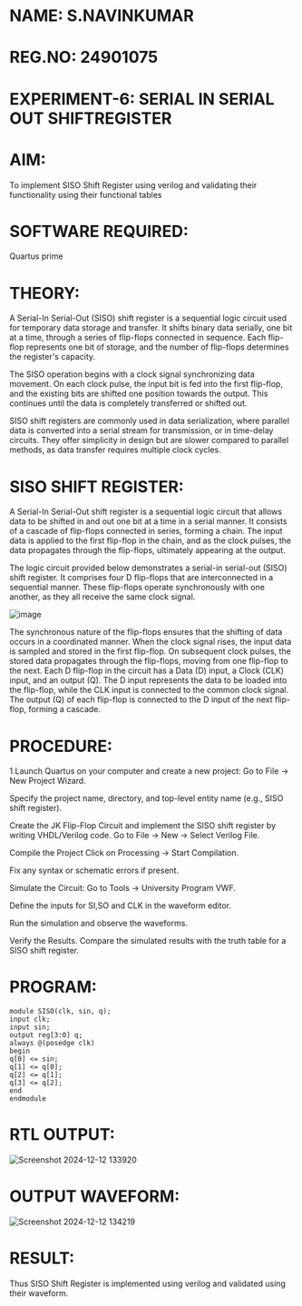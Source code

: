 # NAME: S.NAVINKUMAR
# REG.NO: 24901075
# EXPERIMENT-6: SERIAL IN SERIAL OUT SHIFTREGISTER

# AIM:

To implement  SISO Shift Register using verilog and validating their functionality using their functional tables

# SOFTWARE REQUIRED:

Quartus prime

# THEORY:

A Serial-In Serial-Out (SISO) shift register is a sequential logic circuit used for temporary data storage and transfer. It shifts binary data serially, one bit at a time, through a series of flip-flops connected in sequence. Each flip-flop represents one bit of storage, and the number of flip-flops determines the register's capacity.

The SISO operation begins with a clock signal synchronizing data movement. On each clock pulse, the input bit is fed into the first flip-flop, and the existing bits are shifted one position towards the output. This continues until the data is completely transferred or shifted out.

SISO shift registers are commonly used in data serialization, where parallel data is converted into a serial stream for transmission, or in time-delay circuits. They offer simplicity in design but are slower compared to parallel methods, as data transfer requires multiple clock cycles.

# SISO SHIFT REGISTER:

A Serial-In Serial-Out shift register is a sequential logic circuit that allows data to be shifted in and out one bit at a time in a serial manner. It consists of a cascade of flip-flops connected in series, forming a chain. The input data is applied to the first flip-flop in the chain, and as the clock pulses, the data propagates through the flip-flops, ultimately appearing at the output.

The logic circuit provided below demonstrates a serial-in serial-out (SISO) shift register. It comprises four D flip-flops that are interconnected in a sequential manner. These flip-flops operate synchronously with one another, as they all receive the same clock signal.

![image](https://github.com/naavaneetha/SERIAL-IN-SERIAL-OUT-SHIFTREGISTER/assets/154305477/e81c4072-37f9-46c6-8145-566764b74c3a)

The synchronous nature of the flip-flops ensures that the shifting of data occurs in a coordinated manner. When the clock signal rises, the input data is sampled and stored in the first flip-flop. On subsequent clock pulses, the stored data propagates through the flip-flops, moving from one flip-flop to the next.
Each D flip-flop in the circuit has a Data (D) input, a Clock (CLK) input, and an output (Q). The D input represents the data to be loaded into the flip-flop, while the CLK input is connected to the common clock signal. The output (Q) of each flip-flop is connected to the D input of the next flip-flop, forming a cascade.

# PROCEDURE:

1.Launch Quartus on your computer and create a new project:
Go to File → New Project Wizard.

Specify the project name, directory, and top-level entity name (e.g., SISO shift register).

Create the JK Flip-Flop Circuit and implement the SISO shift register by writing VHDL/Verilog code.
Go to File → New → Select Verilog File.

Compile the Project
Click on Processing → Start Compilation.

Fix any syntax or schematic errors if present.

Simulate the Circuit:
Go to Tools → University Program VWF.

Define the inputs for SI,SO and CLK in the waveform editor.

Run the simulation and observe the waveforms.

Verify the Results.
Compare the simulated results with the truth table for a SISO shift register.


# PROGRAM:
~~~
module SISO(clk, sin, q);
input clk;
input sin;
output reg[3:0] q;
always @(posedge clk)
begin
q[0] <= sin;
q[1] <= q[0];
q[2] <= q[1];
q[3] <= q[2];
end
endmodule
~~~
# RTL OUTPUT:

![Screenshot 2024-12-12 133920](https://github.com/user-attachments/assets/90acc96d-5de3-40bc-afb4-bdccc5bafdf0)

# OUTPUT WAVEFORM:

![Screenshot 2024-12-12 134219](https://github.com/user-attachments/assets/a19c2f90-5eee-4cfe-b6c5-fafee8e201c5)

# RESULT:

Thus SISO Shift Register is implemented using verilog and validated using their waveform.
